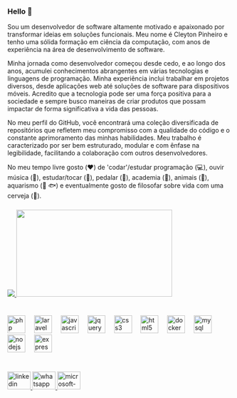### Hello 👋

Sou um desenvolvedor de software altamente motivado e apaixonado por transformar ideias em soluções funcionais. Meu nome é Cleyton Pinheiro e tenho uma sólida formação em ciência da computação, com anos de experiência na área de desenvolvimento de software.

Minha jornada como desenvolvedor começou desde cedo, e ao longo dos anos, acumulei conhecimentos abrangentes em várias tecnologias e linguagens de programação. Minha experiência inclui trabalhar em projetos diversos, desde aplicações web até soluções de software para dispositivos móveis. Acredito que a tecnologia pode ser uma força positiva para a sociedade e sempre busco maneiras de criar produtos que possam impactar de forma significativa a vida das pessoas.

No meu perfil do GitHub, você encontrará uma coleção diversificada de repositórios que refletem meu compromisso com a qualidade do código e o constante aprimoramento das minhas habilidades. Meu trabalho é caracterizado por ser bem estruturado, modular e com ênfase na legibilidade, facilitando a colaboração com outros desenvolvedores.

No meu tempo livre gosto (:hearts:) de 'codar'/estudar programação (:computer:),  ouvir música (🎵), estudar/tocar (:musical_keyboard:), pedalar (:bicyclist:), academia (:muscle:), animais (:dog:), aquarismo (:tropical_fish:  :fish:)  e eventualmente gosto de filosofar sobre vida com uma cerveja (🍺).

###
###

<a href="https://github.com/anuraghazra/github-readme-stats">
  <img align="space-betwen" max-width="50vh" src="https://github-readme-stats.vercel.app/api?username=CleytonPinheiro&show_icons=true&theme=blue-green" />
</a>
<a href="https://github.com/anuraghazra/convoychat">
  <img align="space-betwen" height="195" width="350" src="https://github-readme-stats.vercel.app/api/top-langs/?username=CleytonPinheiro&layout=compact" />
</a>

#

<div align="left"">
  <img src="https://cdn.simpleicons.org/php/777BB4" height="40" alt="php logo"  />
  <img width="12" />
  <img src="https://cdn.simpleicons.org/laravel/FF2D20" height="40" alt="laravel logo"  />
  <img width="12" />
  <img src="https://cdn.simpleicons.org/javascript/F7DF1E" height="40" alt="javascript logo"  />
  <img width="12" />
  <img src="https://cdn.jsdelivr.net/gh/devicons/devicon/icons/jquery/jquery-original.svg" height="40" alt="jquery logo"  />
  <img width="12" />
  <img src="https://cdn.jsdelivr.net/gh/devicons/devicon/icons/css3/css3-original.svg" height="40" alt="css3 logo"  />
  <img width="12" />
  <img src="https://cdn.jsdelivr.net/gh/devicons/devicon/icons/html5/html5-original.svg" height="40" alt="html5 logo"  />
  <img width="12" />
  <img src="https://cdn.jsdelivr.net/gh/devicons/devicon/icons/docker/docker-original.svg" height="40" alt="docker logo"  />
  <img width="12" />
  <img src="https://cdn.jsdelivr.net/gh/devicons/devicon/icons/mysql/mysql-original.svg" height="40" alt="mysql logo"  />
  <img width="12" />
  <img src="https://cdn.simpleicons.org/nodedotjs/339933" height="40" alt="nodejs logo"  />
  <img width="12" />
  <img src="https://cdn.jsdelivr.net/gh/devicons/devicon/icons/express/express-original.svg" height="40" alt="express logo"  />
</div>

#
###

<div align="left">
  <a href="https://www.linkedin.com/in/cleytonpin/" target="_blank">
    <img src="https://raw.githubusercontent.com/maurodesouza/profile-readme-generator/master/src/assets/icons/social/linkedin/default.svg" width="52" height="40" alt="linkedin logo"  />
  </a>
  <a href="https://contate.me/cleytonpin" target="_blank">
    <img src="https://raw.githubusercontent.com/maurodesouza/profile-readme-generator/master/src/assets/icons/social/whatsapp/default.svg" width="52" height="40" alt="whatsapp logo"  />
  </a>
  <a href="cleyton_pin@hotmail.com" target="_blank">
    <img src="https://raw.githubusercontent.com/maurodesouza/profile-readme-generator/master/src/assets/icons/social/microsoft-outlook/default.svg" width="52" height="40" alt="microsoft-outlook logo"  />
  </a>
</div>

###
